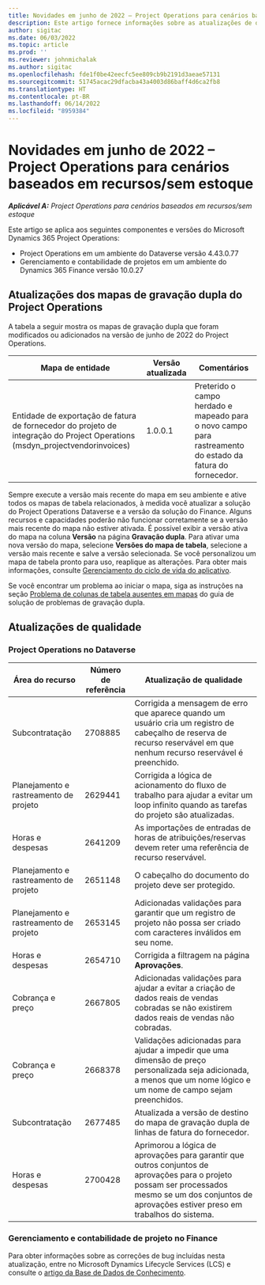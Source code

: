 ```yaml
---
title: Novidades em junho de 2022 – Project Operations para cenários baseados em recursos/sem estoque
description: Este artigo fornece informações sobre as atualizações de qualidade disponíveis na versão de junho de 2022 do Microsoft Dynamics 365 Project Operations para cenários baseados em recursos/sem estoque.
author: sigitac
ms.date: 06/03/2022
ms.topic: article
ms.prod: ''
ms.reviewer: johnmichalak
ms.author: sigitac
ms.openlocfilehash: fde1f0be42eecfc5ee809cb9b2191d3aeae57131
ms.sourcegitcommit: 51745acac29dfacba43a4003d86baff4d6ca2fb8
ms.translationtype: HT
ms.contentlocale: pt-BR
ms.lasthandoff: 06/14/2022
ms.locfileid: "8959384"
---
```

# <a name="whats-new-june-2022---project-operations-for-resourcenon-stocked-based-scenarios"></a>Novidades em junho de 2022 – Project Operations para cenários baseados em recursos/sem estoque

_**Aplicável A:** Project Operations para cenários baseados em recursos/sem estoque_

Este artigo se aplica aos seguintes componentes e versões do Microsoft Dynamics 365 Project Operations:

- Project Operations em um ambiente do Dataverse versão 4.43.0.77
- Gerenciamento e contabilidade de projetos em um ambiente do Dynamics 365 Finance versão 10.0.27

## <a name="project-operations-dual-write-maps-updates"></a>Atualizações dos mapas de gravação dupla do Project Operations

A tabela a seguir mostra os mapas de gravação dupla que foram modificados ou adicionados na versão de junho de 2022 do Project Operations.

| Mapa de entidade | Versão atualizada | Comentários |
| --- | --- | --- |
| Entidade de exportação de fatura de fornecedor do projeto de integração do Project Operations (msdyn_projectvendorinvoices) | 1.0.0.1 | Preterido o campo herdado e mapeado para o novo campo para rastreamento do estado da fatura do fornecedor. |

Sempre execute a versão mais recente do mapa em seu ambiente e ative todos os mapas de tabela relacionados, à medida você atualizar a solução do Project Operations Dataverse e a versão da solução do Finance. Alguns recursos e capacidades poderão não funcionar corretamente se a versão mais recente do mapa não estiver ativada. É possível exibir a versão ativa do mapa na coluna **Versão** na página **Gravação dupla**. Para ativar uma nova versão do mapa, selecione **Versões do mapa de tabela**, selecione a versão mais recente e salve a versão selecionada. Se você personalizou um mapa de tabela pronto para uso, reaplique as alterações. Para obter mais informações, consulte [Gerenciamento do ciclo de vida do aplicativo](/dynamics365/fin-ops-core/dev-itpro/data-entities/dual-write/app-lifecycle-management).

Se você encontrar um problema ao iniciar o mapa, siga as instruções na seção [Problema de colunas de tabela ausentes em mapas](/dynamics365/fin-ops-core/dev-itpro/data-entities/dual-write/dual-write-troubleshooting-finops-upgrades#missing-table-columns-issue-on-maps) do guia de solução de problemas de gravação dupla.

## <a name="quality-updates"></a>Atualizações de qualidade

### <a name="project-operations-on-dataverse"></a>Project Operations no Dataverse

| Área do recurso | Número de referência | Atualização de qualidade |
| --- | --- | --- |
| Subcontratação | 2708885 | Corrigida a mensagem de erro que aparece quando um usuário cria um registro de cabeçalho de reserva de recurso reservável em que nenhum recurso reservável é preenchido. |
| Planejamento e rastreamento de projeto | 2629441 | Corrigida a lógica de acionamento do fluxo de trabalho para ajudar a evitar um loop infinito quando as tarefas do projeto são atualizadas. |
| Horas e despesas | 2641209 | As importações de entradas de horas de atribuições/reservas devem reter uma referência de recurso reservável. |
| Planejamento e rastreamento de projeto | 2651148 | O cabeçalho do documento do projeto deve ser protegido.|
| Planejamento e rastreamento de projeto | 2653145 | Adicionadas validações para garantir que um registro de projeto não possa ser criado com caracteres inválidos em seu nome. |
| Horas e despesas | 2654710 | Corrigida a filtragem na página **Aprovações**. |
| Cobrança e preço | 2667805 | Adicionadas validações para ajudar a evitar a criação de dados reais de vendas cobradas se não existirem dados reais de vendas não cobradas. |
| Cobrança e preço | 2668378 | Validações adicionadas para ajudar a impedir que uma dimensão de preço personalizada seja adicionada, a menos que um nome lógico e um nome de campo sejam preenchidos. |
| Subcontratação | 2677485 | Atualizada a versão de destino do mapa de gravação dupla de linhas de fatura do fornecedor. |
| Horas e despesas | 2700428 | Aprimorou a lógica de aprovações para garantir que outros conjuntos de aprovações para o projeto possam ser processados mesmo se um dos conjuntos de aprovações estiver preso em trabalhos do sistema. |

### <a name="project-management-and-accounting-in-finance"></a>Gerenciamento e contabilidade de projeto no Finance

Para obter informações sobre as correções de bug incluídas nesta atualização, entre no Microsoft Dynamics Lifecycle Services (LCS) e consulte o [artigo da Base de Dados de Conhecimento](https://fix.lcs.dynamics.com/Issue/Details?bugId=673271).
